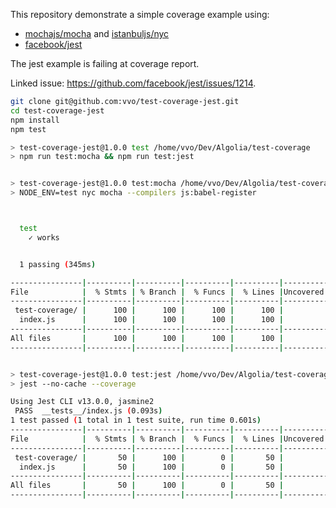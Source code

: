 This repository demonstrate a simple coverage example using:
- [mochajs/mocha](https://github.com/mochajs/mocha) and [istanbuljs/nyc](https://github.com/istanbuljs/nyc)
- [facebook/jest](https://github.com/facebook/jest)

The jest example is failing at coverage report.

Linked issue: https://github.com/facebook/jest/issues/1214.

```sh
git clone git@github.com:vvo/test-coverage-jest.git
cd test-coverage-jest
npm install
npm test

> test-coverage-jest@1.0.0 test /home/vvo/Dev/Algolia/test-coverage
> npm run test:mocha && npm run test:jest


> test-coverage-jest@1.0.0 test:mocha /home/vvo/Dev/Algolia/test-coverage
> NODE_ENV=test nyc mocha --compilers js:babel-register



  test
    ✓ works


  1 passing (345ms)

----------------|----------|----------|----------|----------|----------------|
File            |  % Stmts | % Branch |  % Funcs |  % Lines |Uncovered Lines |
----------------|----------|----------|----------|----------|----------------|
 test-coverage/ |      100 |      100 |      100 |      100 |                |
  index.js      |      100 |      100 |      100 |      100 |                |
----------------|----------|----------|----------|----------|----------------|
All files       |      100 |      100 |      100 |      100 |                |
----------------|----------|----------|----------|----------|----------------|


> test-coverage-jest@1.0.0 test:jest /home/vvo/Dev/Algolia/test-coverage
> jest --no-cache --coverage

Using Jest CLI v13.0.0, jasmine2
 PASS  __tests__/index.js (0.093s)
1 test passed (1 total in 1 test suite, run time 0.601s)
----------------|----------|----------|----------|----------|----------------|
File            |  % Stmts | % Branch |  % Funcs |  % Lines |Uncovered Lines |
----------------|----------|----------|----------|----------|----------------|
 test-coverage/ |       50 |      100 |        0 |       50 |                |
  index.js      |       50 |      100 |        0 |       50 |              2 |
----------------|----------|----------|----------|----------|----------------|
All files       |       50 |      100 |        0 |       50 |                |
----------------|----------|----------|----------|----------|----------------|
```
